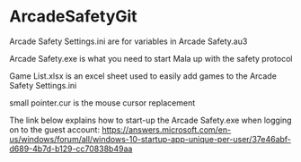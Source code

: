 # ArcadeSafetyGit
Arcade Safety Settings.ini are for variables in Arcade Safety.au3

Arcade Safety.exe is what you need to start Mala up with the safety protocol

Game List.xlsx is an excel sheet used to easily add games to the Arcade Safety Settings.ini

small pointer.cur is the mouse cursor replacement

The link below explains how to start-up the Arcade Safety.exe when logging on to the guest account:
https://answers.microsoft.com/en-us/windows/forum/all/windows-10-startup-app-unique-per-user/37e46abf-d689-4b7d-b129-cc70838b49aa
